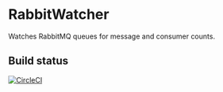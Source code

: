 # RabbitWatcher

Watches RabbitMQ queues for message and consumer counts.

## Build status
[![CircleCI](https://circleci.com/gh/dnjo/rabbit_watcher.svg?style=svg)](https://circleci.com/gh/dnjo/rabbit_watcher)
